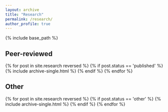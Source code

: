 ```yaml
---
layout: archive
title: "Research"
permalink: /research/
author_profile: true
---
```


{% include base_path %}

## Peer-reviewed

{% for post in site.research reversed %}
	{% if post.status == 'published' %}
  		{% include archive-single.html %}
	{% endif %}
{% endfor %}

## Other

{% for post in site.research reversed %}
	{% if post.status == 'other' %}
  		{% include archive-single.html %}
	{% endif %}
{% endfor %}